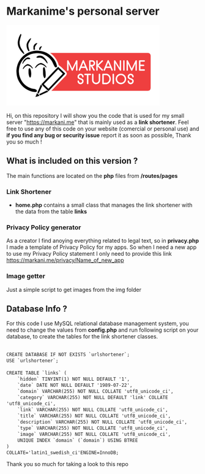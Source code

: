 # Markanime's personal server
![Markanime](/img/logo.png)

Hi, on this repository I will show you the code that is used for my small server "https://markani.me" that is mainly used as a **link shortener**. 
Feel free to use any of this code on your website (comercial or personal use) and **if you find any bug or security issue** report it as soon as possible, Thank you so much ! 

## What is included on this version ? 
The main functions are located on the **php** files from **/routes/pages**

### Link Shortener
* **home.php** contains a small class that manages the link shortener with the data from the table **links**

### Privacy Policy generator
As a creator I find anoying everything related to legal text, so in **privacy.php** I made a template of Privacy Policy for my apps. 
So when I need a new app to use my Privacy Policy statement I only need to provide this link https://markani.me/privacy/Name_of_new_app

### Image getter
Just a simple script to get images from the img folder

## Database Info ? 
For this code I use MySQL relational database management system, you need to change the values from **config.php** and run following script on your database, to create the tables for the link shortener classes. 

```mysql

CREATE DATABASE IF NOT EXISTS `urlshortener`;
USE `urlshortener`;

CREATE TABLE `links` (
	`hidden` TINYINT(1) NOT NULL DEFAULT '1',
	`date` DATE NOT NULL DEFAULT '1989-07-22',
	`domain` VARCHAR(255) NOT NULL COLLATE 'utf8_unicode_ci',
	`category` VARCHAR(255) NOT NULL DEFAULT 'link' COLLATE 'utf8_unicode_ci',
	`link` VARCHAR(255) NOT NULL COLLATE 'utf8_unicode_ci',
	`title` VARCHAR(255) NOT NULL COLLATE 'utf8_unicode_ci',
	`description` VARCHAR(255) NOT NULL COLLATE 'utf8_unicode_ci',
	`type` VARCHAR(255) NOT NULL COLLATE 'utf8_unicode_ci',
	`image` VARCHAR(255) NOT NULL COLLATE 'utf8_unicode_ci',
	UNIQUE INDEX `domain` (`domain`) USING BTREE
)
COLLATE='latin1_swedish_ci'ENGINE=InnoDB;

```

Thank you so much for taking a look to this repo